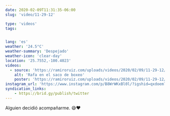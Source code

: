 ```yaml
---
date: 2020-02-09T11:31:35-06:00
slug: 'video/11-29-12'

type: 'videos' 
tags:


lang: 'es'
weather: '24.5°C'
weather-summary: 'Despejado'
weather-icon: 'clear-day'
location: '25.7552,-100.4023'
videos:
  - source: 'https://ramiroruiz.com/uploads/videos/2020/02/09/11-29-12/rafa-in-the-punchingbag.mp4'
    alt: 'Rafa en el saco de boxeo'
    poster: 'https://ramiroruiz.com/uploads/videos/2020/02/09/11-29-12/poster.jpg'
instagram_url: 'https://www.instagram.com/p/B8WrWKxBl0l/?igshid=qxdoemlxqdeh'
syndication_links:
    - https://brid.gy/publish/twitter
---
```

Alguien decidió acompañarme. 😅❤️